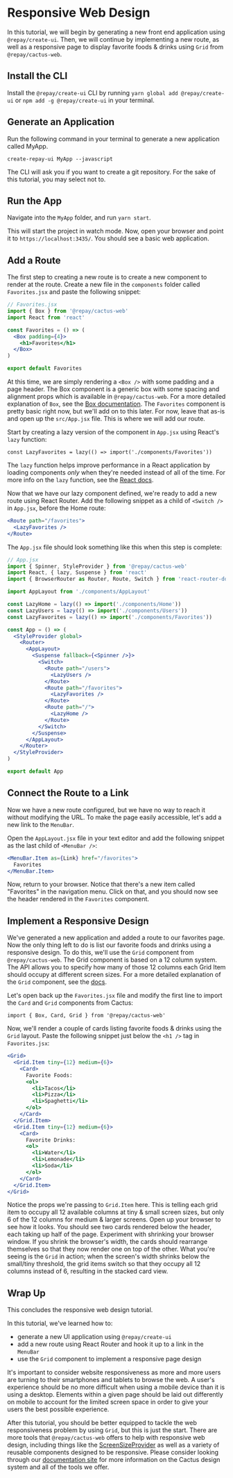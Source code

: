 # Responsive Web Design

In this tutorial, we will begin by generating a new front end application using `@repay/create-ui`. Then, we will continue by implementing a new route, as well as a responsive page to display favorite foods & drinks using `Grid` from `@repay/cactus-web`.

## Install the CLI

Install the `@repay/create-ui` CLI by running `yarn global add @repay/create-ui` or `npm add -g @repay/create-ui` in your terminal.

## Generate an Application

Run the following command in your terminal to generate a new application called MyApp.

`create-repay-ui MyApp --javascript`

The CLI will ask you if you want to create a git repository. For the sake of this tutorial, you may select not to.

## Run the App

Navigate into the `MyApp` folder, and run `yarn start`.

This will start the project in watch mode. Now, open your browser and point it to `https://localhost:3435/`. You should see a basic web application.

## Add a Route

The first step to creating a new route is to create a new component to render at the route. Create a new file in the `components` folder called `Favorites.jsx` and paste the following snippet:

```jsx
// Favorites.jsx
import { Box } from '@repay/cactus-web'
import React from 'react'

const Favorites = () => (
  <Box padding={4}>
    <h1>Favorites</h1>
  </Box>
)

export default Favorites
```

At this time, we are simply rendering a `<Box />` with some padding and a page header. The Box component is a generic box with some spacing and alignment props which is available in `@repay/cactus-web`. For a more detailed explanation of `Box`, see the [Box documentation](https://repaygithub.github.io/cactus/components/box/). The `Favorites` component is pretty basic right now, but we'll add on to this later. For now, leave that as-is and open up the `src/App.jsx` file. This is where we will add our route.

Start by creating a lazy version of the component in `App.jsx` using React's `lazy` function:

`const LazyFavorites = lazy(() => import('./components/Favorites'))`

The `lazy` function helps improve performance in a React application by loading components _only_ when they're needed instead of all of the time. For more info on the `lazy` function, see the [React docs](https://reactjs.org/docs/code-splitting.html#reactlazy).

Now that we have our lazy component defined, we're ready to add a new route using React Router. Add the following snippet as a child of `<Switch />` in `App.jsx`, before the Home route:

```jsx
<Route path="/favorites">
  <LazyFavorites />
</Route>
```

The `App.jsx` file should look something like this when this step is complete:

```jsx
// App.jsx
import { Spinner, StyleProvider } from '@repay/cactus-web'
import React, { lazy, Suspense } from 'react'
import { BrowserRouter as Router, Route, Switch } from 'react-router-dom'

import AppLayout from './components/AppLayout'

const LazyHome = lazy(() => import('./components/Home'))
const LazyUsers = lazy(() => import('./components/Users'))
const LazyFavorites = lazy(() => import('./components/Favorites'))

const App = () => (
  <StyleProvider global>
    <Router>
      <AppLayout>
        <Suspense fallback={<Spinner />}>
          <Switch>
            <Route path="/users">
              <LazyUsers />
            </Route>
            <Route path="/favorites">
              <LazyFavorites />
            </Route>
            <Route path="/">
              <LazyHome />
            </Route>
          </Switch>
        </Suspense>
      </AppLayout>
    </Router>
  </StyleProvider>
)

export default App
```

## Connect the Route to a Link

Now we have a new route configured, but we have no way to reach it without modifying the URL. To make the page easily accessible, let's add a new link to the `MenuBar`.

Open the `AppLayout.jsx` file in your text editor and add the following snippet as the last child of `<MenuBar />`:

```jsx
<MenuBar.Item as={Link} href="/favorites">
  Favorites
</MenuBar.Item>
```

Now, return to your browser. Notice that there's a new item called "Favorites" in the navigation menu. Click on that, and you should now see the header rendered in the `Favorites` component.

## Implement a Responsive Design

We've generated a new application and added a route to our favorites page. Now the only thing left to do is list our favorite foods and drinks using a responsive design. To do this, we'll use the `Grid` component from `@repay/cactus-web`. The Grid component is based on a 12 column system. The API allows you to specify how many of those 12 columns each Grid Item should occupy at different screen sizes. For a more detailed explanation of the `Grid` component, see the [docs](https://repaygithub.github.io/cactus/components/grid/).

Let's open back up the `Favorites.jsx` file and modify the first line to import the `Card` and `Grid` components from Cactus:

`import { Box, Card, Grid } from '@repay/cactus-web'`

Now, we'll render a couple of cards listing favorite foods & drinks using the `Grid` layout. Paste the following snippet just below the `<h1 />` tag in `Favorites.jsx`:

```jsx
<Grid>
  <Grid.Item tiny={12} medium={6}>
    <Card>
      Favorite Foods:
      <ol>
        <li>Tacos</li>
        <li>Pizza</li>
        <li>Spaghetti</li>
      </ol>
    </Card>
  </Grid.Item>
  <Grid.Item tiny={12} medium={6}>
    <Card>
      Favorite Drinks:
      <ol>
        <li>Water</li>
        <li>Lemonade</li>
        <li>Soda</li>
      </ol>
    </Card>
  </Grid.Item>
</Grid>
```

Notice the props we're passing to `Grid.Item` here. This is telling each grid item to occupy all 12 available columns at tiny & small screen sizes, but only 6 of the 12 columns for medium & larger screens. Open up your browser to see how it looks. You should see two cards rendered below the header, each taking up half of the page. Experiment with shrinking your browser window. If you shrink the browser's width, the cards should rearrange themselves so that they now render one on top of the other. What you're seeing is the `Grid` in action; when the screen's width shrinks below the small/tiny threshold, the grid items switch so that they occupy all 12 columns instead of 6, resulting in the stacked card view.

## Wrap Up

This concludes the responsive web design tutorial.

In this tutorial, we've learned how to:
- generate a new UI application using `@repay/create-ui`
- add a new route using React Router and hook it up to a link in the `MenuBar`
- use the `Grid` component to implement a responsive page design

It's important to consider website responsiveness as more and more users are turning to their smartphones and tablets to browse the web. A user's experience should be no more difficult when using a mobile device than it is using a desktop. Elements within a given page should be laid out differently on mobile to account for the limited screen space in order to give your users the best possible experience.

After this tutorial, you should be better equipped to tackle the web responsiveness problem by using `Grid`, but this is just the start. There are more tools that `@repay/cactus-web` offers to help with responsive web design, including things like the [ScreenSizeProvider](https://repaygithub.github.io/cactus/components/screensizeprovider/) as well as a variety of reusable components designed to be responsive. Please consider looking through our [documentation site](https://repaygithub.github.io/cactus/) for more information on the Cactus design system and all of the tools we offer.
